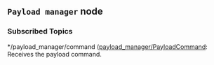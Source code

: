 ## `Payload manager` node

### Subscribed Topics

*/payload_manager/command ([payload_manager/PayloadCommand](msg/PayloadCommand.msg): Receives the payload command.